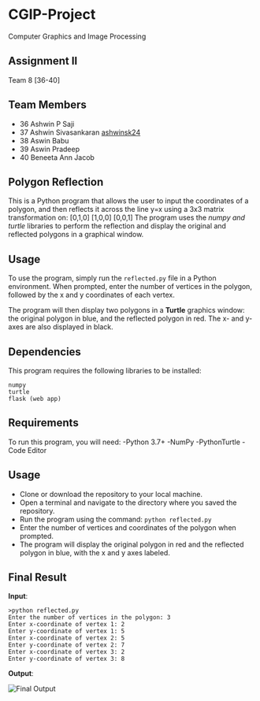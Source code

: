 # CGIP-Project
Computer Graphics and Image Processing

## Assignment II 
Team 8 [36-40]


## Team Members
- 36 Ashwin P Saji
- 37 Ashwin Sivasankaran [ashwinsk24](https://github.com/ashwinsk24)
- 38 Aswin Babu
- 39 Aswin Pradeep
- 40 Beneeta Ann Jacob

## Polygon Reflection
This is a Python program that allows the user to input the coordinates of a polygon, and then reflects it across the line y=x using a 3x3 matrix transformation on:
[0,1,0]
[1,0,0]
[0,0,1] 
The program uses the *numpy and turtle* libraries to perform the reflection and display the original and reflected polygons in a graphical window.

## Usage
To use the program, simply run the ```reflected.py``` file in a Python environment. When prompted, enter the number of vertices in the polygon, followed by the x and y coordinates of each vertex.

The program will then display two polygons in a **Turtle** graphics window: the original polygon in blue, and the reflected polygon in red. The x- and y-axes are also displayed in black.

## Dependencies
This program requires the following libraries to be installed:
```
numpy
turtle
flask (web app)
```

## Requirements
To run this program, you will need:
-Python 3.7+
-NumPy
-PythonTurtle
-Code Editor

## Usage
- Clone or download the repository to your local machine.
- Open a terminal and navigate to the directory where you saved the repository.
- Run the program using the command: ```python reflected.py```
- Enter the number of vertices and coordinates of the polygon when prompted.
- The program will display the original polygon in red and the reflected polygon in blue, with the x and y axes labeled.

## Final Result
**Input**:
```
>python reflected.py
Enter the number of vertices in the polygon: 3
Enter x-coordinate of vertex 1: 2
Enter y-coordinate of vertex 1: 5
Enter x-coordinate of vertex 2: 5
Enter y-coordinate of vertex 2: 7
Enter x-coordinate of vertex 3: 2
Enter y-coordinate of vertex 3: 8 
```
**Output**:

![Final Output](https://user-images.githubusercontent.com/71746986/233854970-cc72d73b-355a-4d5f-92c0-5cd9b6666145.png)








